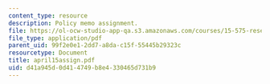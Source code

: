 ```yaml
---
content_type: resource
description: Policy memo assignment.
file: https://ol-ocw-studio-app-qa.s3.amazonaws.com/courses/15-575-research-seminar-in-it-and-organizations-economic-perspectives-spring-2004/d41a945d0d414749b8e4330465d731b9_april15assign.pdf
file_type: application/pdf
parent_uid: 99f2e0e1-2dd7-a8da-c15f-55445b29323c
resourcetype: Document
title: april15assign.pdf
uid: d41a945d-0d41-4749-b8e4-330465d731b9
---
```

